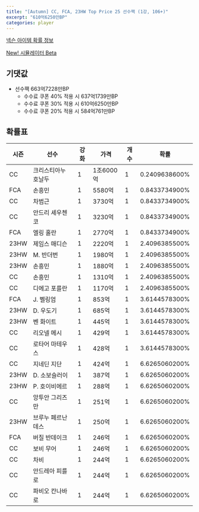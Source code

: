 ```yaml
---
title: "[Autumn] CC, FCA, 23HW Top Price 25 선수팩 (1강, 106+)"
excerpt: "610억6250만BP"
categories: player
---
```

[넥슨 아이템 확률 정보](http://iteminfo.nexon.com/probability/fco?sn=7690)

[New! 시뮬레이터 Beta](/simulator/7690)
## 기댓값
- 선수팩 663억7228만BP
  - 수수료 쿠폰 40% 적용 시 637억1739만BP
  - 수수료 쿠폰 30% 적용 시 610억6250만BP
  - 수수료 쿠폰 20% 적용 시 584억761만BP


## 확률표

|시즌|선수|강화|가격|개수|확률|
|---|---|---|---|---|---|
|CC|크리스티아누 호날두|1|1조6000억|1|0.2409638600%|
|FCA|손흥민|1|5580억|1|0.8433734900%|
|CC|차범근|1|3730억|1|0.8433734900%|
|CC|안드리 셰우첸코|1|3230억|1|0.8433734900%|
|FCA|엘링 홀란|1|2770억|1|0.8433734900%|
|23HW|제임스 매디슨|1|2220억|1|2.4096385500%|
|23HW|M. 반더번|1|1980억|1|2.4096385500%|
|23HW|손흥민|1|1880억|1|2.4096385500%|
|CC|손흥민|1|1310억|1|2.4096385500%|
|CC|디에고 포를란|1|1170억|1|2.4096385500%|
|FCA|J. 벨링엄|1|853억|1|3.6144578300%|
|23HW|D. 우도기|1|685억|1|3.6144578300%|
|23HW|벤 화이트|1|445억|1|3.6144578300%|
|CC|리오넬 메시|1|429억|1|3.6144578300%|
|CC|로타어 마테우스|1|428억|1|3.6144578300%|
|CC|지네딘 지단|1|424억|1|6.6265060200%|
|23HW|D. 소보슬러이|1|387억|1|6.6265060200%|
|23HW|P. 호이비에르|1|288억|1|6.6265060200%|
|CC|앙투안 그리즈만|1|251억|1|6.6265060200%|
|23HW|브루누 페르난데스|1|250억|1|6.6265060200%|
|FCA|버질 반데이크|1|246억|1|6.6265060200%|
|CC|보비 무어|1|246억|1|6.6265060200%|
|CC|차비|1|244억|1|6.6265060200%|
|CC|안드레아 피를로|1|244억|1|6.6265060200%|
|CC|파비오 칸나바로|1|244억|1|6.6265060200%|
